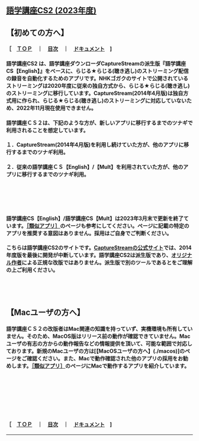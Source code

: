 ## [語学講座CS2 (2023年度)](https://csreviser.github.io/CaptureStream2/)  
## 【初めての方へ】     
#### ［　[ＴＯＰ](./)　**｜**　[目次](./#目次)　**｜**　[ドキュメント](./#ドキュメント-1)　] 
#### 語学講座CS2 は、語学講座ダウンローダCaptureStreamの派生版『語学講座CS【English】』をベースに、らじる★らじる(聴き逃し)のストリーミング配信の録音を自動化するためのアプリです。NHKゴガクのサイトで公開されているストリーミングは2020年度に従来の独自方式から、らじる★らじる(聴き逃し)のストリーミングに移行しています。CaptureStream(2014年4月版)は独自方式用に作られ、らじる★らじる(聴き逃し)のストリーミングに対応していないため、2022年11月現在使用できません。
#### 語学講座ＣＳ２は、下記のような方が、新しいアプリに移行するまでのツナギで利用されることを想定しています。             
#### １．CaptureStream(2014年4月版)を利用し続けていた方が、他のアプリに移行するまでのツナギ利用。
#### ２．従来の語学講座ＣＳ【English】/【Mult】を利用されていた方が、他のアプリに移行するまでのツナギ利用。
#### 　　　　
#### 　　　　
#### 語学講座CS【English】/語学講座CS【Mult】は2023年3月末で更新を終了ています。[［類似アプリ］](./application)のページも参考にしてください。ページに記載の特定のアプリを推奨する意図はありません。採用はご自身でご判断ください。 
#### こちらは語学講座CS2のサイトです。[CaptureStreamの公式サイト](https://ja.osdn.net/projects/capturestream/)では、2014年度版を最後に開発が中断しています。語学講座CS2は派生版であり、[オリジナル作者](https://github.com/CSReviser/CaptureStream/wiki/%E4%BD%9C%E8%80%85%E3%83%BB%E6%94%B9%E7%89%88%E8%80%85)による正規な改版ではありません。派生版で別のツールであるとをご理解の上ご利用ください。　         
## 　　　　
## 【Macユーザの方へ】　　
#### 語学講座ＣＳ２の改版者はMac関連の知識を持っていず、実機環境も所有していません。そのため、MacOS版はリリース前の動作が確認できていません。Macユーザの有志の方からの動作報告などの情報提供を頂いて、可能な範囲で対応しております。新規のMacユーザの方は[【MacOSユーザの方へ】(./macos)]のページをご確認ください。また、Macで動作確認された他のアプリの採用をお勧めします。[［類似アプリ］](./application)のページにMacで動作するアプリを紹介しています。
## 　　　　
## 　　　　

#### ［　[ＴＯＰ](./)　**｜**　[目次](./#目次)　**｜**　[ドキュメント](./#ドキュメント-1)　] 

*** 
 <link rel="shortcut icon" type="image/x-icon" href="https://avatars.githubusercontent.com/u/46049273?v=4">
 <meta name="twitter:image:src" content="https://avatars.githubusercontent.com/u/46049273?v=4">
